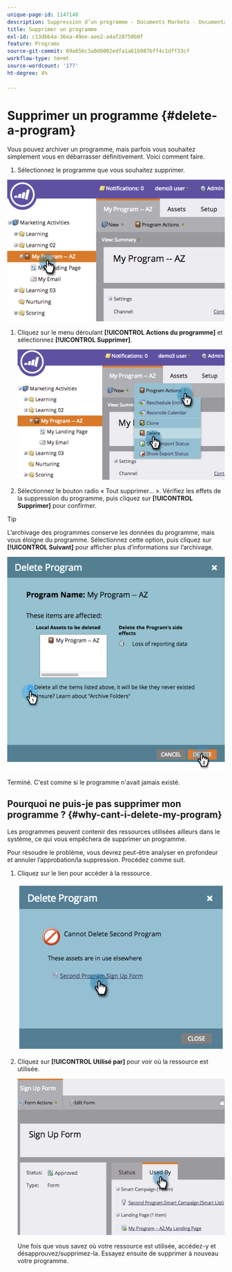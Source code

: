 ```yaml
---
unique-page-id: 1147148
description: Suppression d’un programme - Documents Marketo - Documentation du produit
title: Supprimer un programme
exl-id: c13dbb4a-36ea-49ee-aee2-a4af28750b0f
feature: Programs
source-git-commit: 09a656c3a0d0002edfa1a61b987bff4c1dff33cf
workflow-type: tm+mt
source-wordcount: '177'
ht-degree: 4%

---
```


# Supprimer un programme {#delete-a-program}

Vous pouvez archiver un programme, mais parfois vous souhaitez simplement vous en débarrasser définitivement. Voici comment faire.

1. Sélectionnez le programme que vous souhaitez supprimer.

![](assets/image2014-9-23-15-3a40-3a57.png)

1. Cliquez sur le menu déroulant **[!UICONTROL Actions du programme]** et sélectionnez **[!UICONTROL Supprimer]**.

   ![](assets/image2014-9-23-15-3a41-3a11.png)

1. Sélectionnez le bouton radio « Tout supprimer... ». Vérifiez les effets de la suppression du programme, puis cliquez sur **[!UICONTROL Supprimer]** pour confirmer.

>[!TIP]
>
>L’archivage des programmes conserve les données du programme, mais vous éloigne du programme. Sélectionnez cette option, puis cliquez sur **[!UICONTROL Suivant]** pour afficher plus d’informations sur l’archivage.

![](assets/2017-05-05-15-04-15.png)

Terminé. C&#39;est comme si le programme n&#39;avait jamais existé.

## Pourquoi ne puis-je pas supprimer mon programme ? {#why-cant-i-delete-my-program}

Les programmes peuvent contenir des ressources utilisées ailleurs dans le système, ce qui vous empêchera de supprimer un programme.

Pour résoudre le problème, vous devrez peut-être analyser en profondeur et annuler l’approbation/la suppression. Procédez comme suit.

1. Cliquez sur le lien pour accéder à la ressource.

   ![](assets/image2014-9-23-15-3a42-3a10.png)

1. Cliquez sur **[!UICONTROL Utilisé par]** pour voir où la ressource est utilisée.

   ![](assets/image2014-9-23-15-3a42-3a57.png)

   Une fois que vous savez où votre ressource est utilisée, accédez-y et désapprouvez/supprimez-la. Essayez ensuite de supprimer à nouveau votre programme.
